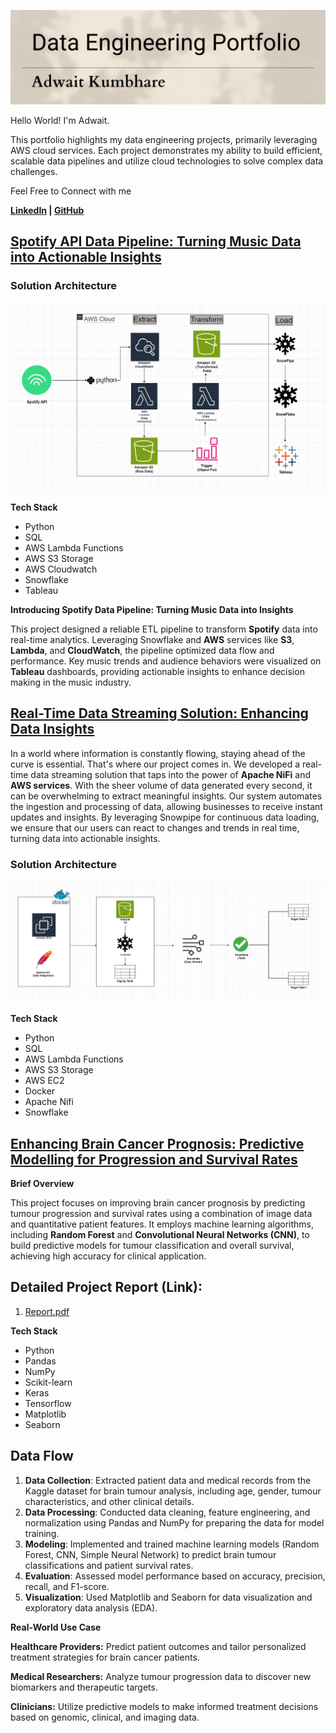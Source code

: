 ![image](https://github.com/Adwait0043/data_engineering_portfolio/blob/474ae00aec50c82dffe5d86ffdeb004e5ed2bf2a/Screenshot%202024-10-16%20195446.png)

Hello World! I'm Adwait. 

This portfolio highlights my data engineering projects, primarily leveraging AWS cloud services.
Each project demonstrates my ability to build efficient, scalable data pipelines and utilize cloud technologies to solve complex data challenges.

Feel Free to Connect with me

**[LinkedIn](https://www.linkedin.com/in/adwait-kumbhare-b22945253/) | [GitHub](https://github.com/Adwait0043)**


## [Spotify API Data Pipeline: Turning Music Data into Actionable Insights](https://github.com/Adwait0043/spotify-end-to-end-data-engineering-project-using-aws-snowflake)

### Solution Architecture
![final architecture](https://github.com/Adwait0043/spotify-end-to-end-data-engineering-project-using-aws-snowflake/blob/main/End-to-End-Architecture.png)

**Tech Stack**
- Python
- SQL
- AWS Lambda Functions
- AWS S3 Storage
- AWS Cloudwatch
- Snowflake
- Tableau


**Introducing Spotify Data Pipeline: Turning Music Data into Insights**

This project designed a reliable ETL pipeline to transform **Spotify** data into real-time analytics. 
Leveraging Snowflake and **AWS** services like **S3**, **Lambda**, and **CloudWatch**, the pipeline optimized data flow and performance. 
Key music trends and audience behaviors were visualized on **Tableau** dashboards, providing actionable insights to enhance decision making in the music industry.



## [Real-Time Data Streaming Solution: Enhancing Data Insights](https://github.com/Adwait0043/-Real-Time-Data-Streaming-using-Apache-Nifi-AWS-Snowpipe-Stream-Task)

In a world where information is constantly flowing, staying ahead of the curve is essential. 
That's where our project comes in. We developed a real-time data streaming solution that taps into the power of **Apache NiFi** and **AWS services**.
With the sheer volume of data generated every second, it can be overwhelming to extract meaningful insights. Our system automates the ingestion and processing of data, 
allowing businesses to receive instant updates and insights. By leveraging Snowpipe for continuous data loading, we ensure that our users can react to changes and trends in real time, turning data into actionable insights.

### Solution Architecture
![final architecture](https://github.com/Adwait0043/-Real-Time-Data-Streaming-using-Apache-Nifi-AWS-Snowpipe-Stream-Task/blob/main/Project_Architecture.png)

**Tech Stack**
- Python
- SQL
- AWS Lambda Functions
- AWS S3 Storage
- AWS EC2
- Docker
- Apache Nifi
- Snowflake


## [Enhancing Brain Cancer Prognosis: Predictive Modelling for Progression and Survival Rates](https://github.com/Adwait0043/brain-cancer-prognosis-predictive-modelling) 

**Brief Overview**

This project focuses on improving brain cancer prognosis by predicting tumour progression and survival rates using a combination of image data and quantitative patient features. 
It employs machine learning algorithms, including **Random Forest** and **Convolutional Neural Networks (CNN)**, to build predictive models for tumour classification and overall survival, achieving high accuracy for clinical application.

## Detailed Project Report (Link):
1. [Report.pdf](https://github.com/Adwait0043/brain-cancer-prognosis-predictive-modelling/blob/main/CS5500_2357954.pdf)

**Tech Stack**
- Python
- Pandas
- NumPy
- Scikit-learn
- Keras
- Tensorflow
- Matplotlib
- Seaborn

## Data Flow

1. **Data Collection**: Extracted patient data and medical records from the Kaggle dataset for brain tumour analysis, including age, gender, tumour characteristics, and other clinical details.
2. **Data Processing**: Conducted data cleaning, feature engineering, and normalization using Pandas and NumPy for preparing the data for model training.
3. **Modeling**: Implemented and trained machine learning models (Random Forest, CNN, Simple Neural Network) to predict brain tumour classifications and patient survival rates.
4. **Evaluation**: Assessed model performance based on accuracy, precision, recall, and F1-score.
5. **Visualization**: Used Matplotlib and Seaborn for data visualization and exploratory data analysis (EDA).

**Real-World Use Case**

**Healthcare Providers:** Predict patient outcomes and tailor personalized treatment strategies for brain cancer patients.

**Medical Researchers:** Analyze tumour progression data to discover new biomarkers and therapeutic targets.

**Clinicians:** Utilize predictive models to make informed treatment decisions based on genomic, clinical, and imaging data.
